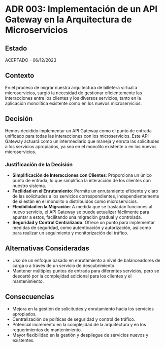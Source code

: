 # ADR 003: Implementación de un API Gateway en la Arquitectura de Microservicios

## Estado
ACEPTADO - 06/12/2023

## Contexto
En el proceso de migrar nuestra arquitectura de billetera virtual a microservicios, surgió la necesidad de gestionar eficientemente las interacciones entre los clientes y los diversos servicios, tanto en la aplicación monolítica existente como en los nuevos microservicios.

## Decisión
Hemos decidido implementar un API Gateway como el punto de entrada unificado para todas las interacciones con los microservicios. Este API Gateway actuará como un intermediario que maneja y enruta las solicitudes a los servicios apropiados, ya sea en el monolito existente o en los nuevos microservicios.

### Justificación de la Decisión
- **Simplificación de Interacciones con Clientes**: Proporciona un único punto de entrada, lo que simplifica la interacción de los clientes con nuestro sistema.
- **Facilidad en el Enrutamiento**: Permite un enrutamiento eficiente y claro de las solicitudes a los servicios correspondientes, independientemente de si están en el monolito o distribuidos como microservicios.
- **Flexibilidad en la Migración**: A medida que se trasladan funciones al nuevo servicio, el API Gateway se puede actualizar fácilmente para apuntar a estos, facilitando una migración gradual y controlada.
- **Seguridad y Control Centralizado**: Ofrece un punto para implementar medidas de seguridad, como autenticación y autorización, así como para realizar un seguimiento y monitorización del tráfico.

## Alternativas Consideradas
- Uso de un enfoque basado en enrutamiento a nivel de balanceadores de carga o a través de un servicio de descubrimiento.
- Mantener múltiples puntos de entrada para diferentes servicios, pero se descartó por la complejidad adicional para los clientes y el mantenimiento.

## Consecuencias
- Mejora en la gestión de solicitudes y enrutamiento hacia los servicios apropiados.
- Centralización de políticas de seguridad y control de tráfico.
- Potencial incremento en la complejidad de la arquitectura y en los requerimientos de mantenimiento.
- Mayor flexibilidad en la gestión y despliegue de servicios nuevos y existentes.
